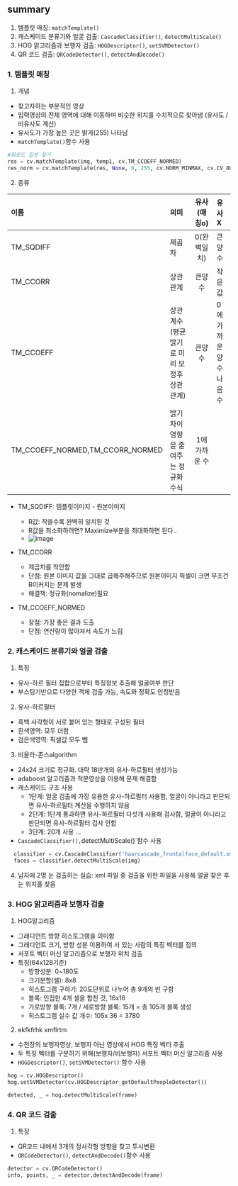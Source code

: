 ## summary  
1. 템플릿 매칭: `matchTemplate()`  
2. 캐스케이드 분류기와 얼굴 검출: `CascadeClassifier()`, `detectMultiScale()`  
3. HOG 앍고리즘과 보행자 검출: `HOGDescriptor()`, `setSVMDetector()`  
4. QR 코드 검출: `QRCodeDetector()`, `detectAndDecode()`  



### 1. 템플릿 매칭
1. 개념
  - 찾고자하는 부분적인 영상
  - 입력영상의 전체 영역에 대해 이동하며 비슷한 위치를 수치적으로 찾아냄 (유사도 / 비유사도 계산)
  - 유사도가 가장 높은 곳은 밝게(255) 나타남
  - `matchTemplate()`함수 사용

```py
#회로도 칩셋 찾기
res = cv.matchTemplate(img, temp1, cv.TM_CCOEFF_NORMED)
res_norm = cv.matchTemplate(res, None, 0, 255, cv.NORM_MINMAX, cv.CV_8U)
```

2. 종류

| 이름 |의미     |유사(매칭o)    |유사X      |
|:-----|:--------|:----------------:|:-------|
|TM_SQDIFF|제곱차 | 0(완벽일치) | 큰 양수|
|TM_CCORR|상관관계|큰양수             |작은값|
|TM_CCOEFF|상관계수(평균밝기로 미리 보정후 상관관계) |큰양수|0에 가까운 양수나 음수|
|TM_CCOEFF_NORMED,TM_CCORR_NORMED|밝기차이 영향을 줄여주는 정규화 수식 |1에 가까운 수||(0~1사이의 실수값)|


  - TM_SQDIFF: 템플릿이미지 - 원본이미지
    - R값: 작을수록 완벽히 일치된 것
    - R값을 최소화하려면? Maximize부분을 최대화하면 된다.. 
    - ![image](https://user-images.githubusercontent.com/74126735/206187362-aee71ff4-4543-4d5d-825d-f66a854bb3dc.png)

  - TM_CCORR
    - 제곱차를 착안함
    - 단점: 원본 이미지 값을 그대로 곱해주해주므로 원본이미지 픽셀이 크면 무조건 R이커지는 문제 발생 
    - 해결책: 정규화(nomalize)필요
  - TM_CCOEFF_NORMED
    - 장점: 가장 좋은 결과 도출
    - 단점: 연산량이 많아져서 속도가 느림

### 2. 캐스케이드 분류기와 얼굴 검출
1. 특징
  - 유사-하르 필터 집합으로부터 특징정보 추출해 얼굴여부 판단
  - 부스팅기반으로 다양한 객체 검출 가능, 속도와 정확도 인정받음

2. 유사-하르필터
  - 흑백 사각형이 서로 붙어 있는 형태로 구성된 필터
  - 흰색영역: 모두 더함
  - 검은색영역: 픽셀값 모두 뺌

3. 비올라-존스algorithm
  - 24x24 크기로 정규화. 대략 18만개의 유사-하르필터 생성가능
  - adaboost  알고리즘과 적분영상을 이용해 문제 해결함
  - 캐스케이드 구조 사용
    - 1단계: 얼굴 검출에 가장 유용한 유사-하르필터 사용함, 얼굴이 아니라고 판단되면 유사-하르필터 계산을 수행하지 않음
    - 2단계: 1단계 통과하면 유사-하르필터 다섯개 사용해 검사함, 얼굴이 아니라고 판단되면 유사-하르필터 검사 안함
    - 3단계: 20개 사용 ...
  - `CascadeClassifier(),`detectMultiScale()`함수 사용  
```py
  classifier = cv.CascadeClassifier('haarcascade_frontalface_default.xml')
  faces = classifier.detectMultiScale(img)
```
4. 남자애 2명 눈 검출하는 실습: xml 파일 중 검출을 위한 파일을 사용해 얼굴 찾은 후 눈 위치를 찾음

### 3. HOG 앍고리즘과 보행자 검출
1. HOG알고리즘
  - 그래디언트 방향 히스토그램을 의미함
  - 그래디언트 크기, 방향 성분 이용하여 서 있는 사람의 특징 벡터를 정의
  - 서포트 벡터 머신 알고리즘으로 보행자 위치 검출
  - 특징(64x128기준)
    - 방향성분: 0~180도
    - 크기분할(셀): 8x8 
    - 히스토그램 구하기: 20도단위로 나누어 총 9개의 빈 구함
    - 블록: 인접한 4개 셀을 합친 것, 16x16
    - 가로방향 블록: 7개 / 세로방향 블록: 15개 = 총 105개 블록 생성
    - 히스토그램 실수 값 개수: 105x 36 = 3780

2. ekfkfrhk xmflrtm
  - 수천장의 보행자영상, 보행자 아닌 영상에서 HOG 특징 벡터 추출
  - 두 특징 벡터를 구분하기 위해(보행자/비보행자) 서포트 벡터 머신 알고리즘 사용
  - `HOGDescriptor()`, `setSVMDetector()` 함수 사용
```py
hog = cv.HOGDescriptor()
hog.setSVMDetector(cv.HOGDescriptor_getDefaultPeopleDetector())

detected, _ = hog.detectMultiScale(frame)
```

### 4. QR 코드 검출
1. 특징
  - QR코드 내에서 3개의 정사각형 방향을 찾고 투시변환
  - `QRCodeDetector()`, `detectAndDecode()`함수 사용

```py
detector = cv.QRCodeDetector()
info, points, _ = detector.detectAndDecode(frame)
```
